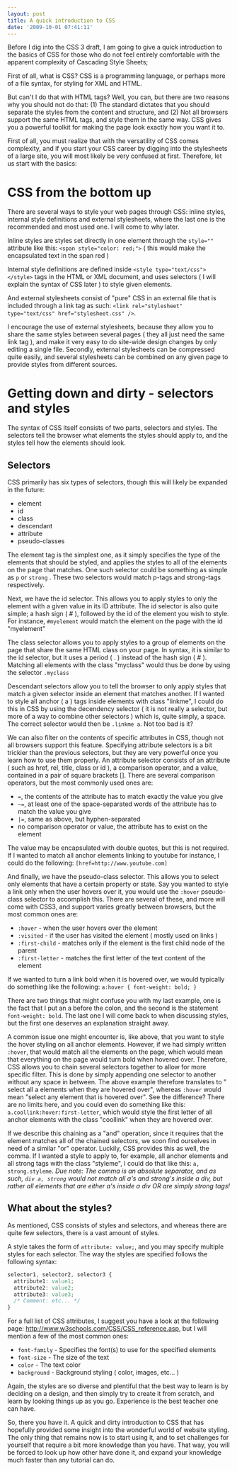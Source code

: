 ```yaml
---
layout: post
title: A quick introduction to CSS
date: '2009-10-01 07:41:11'
---
```


Before I dig into the CSS 3 draft, I am going to give a quick introduction to the basics of CSS for those who do not feel entirely comfortable with the apparent complexity of Cascading Style Sheets;

First of all, what is CSS? CSS is a programming language, or perhaps more of a file syntax, for styling for XML and HTML.

But can't I do that with HTML tags? Well, you can, but there are two reasons why you should not do that: (1) The standard dictates that you should separate the styles from the content and structure, and (2) Not all browsers support the same HTML tags, and style them in the same way. CSS gives you a powerful toolkit for making the page look exactly how you want it to.

First of all, you must realize that with the versatility of CSS comes complexity, and if you start your CSS career by digging into the stylesheets of a large site, you will most likely be very confused at first. Therefore, let us start with the basics:

# CSS from the bottom up

There are several ways to style your web pages through CSS: inline styles, internal style definitions and external stylesheets, where the last one is the recommended and most used one. I will come to why later.

Inline styles are styles set directly in one element through the `style=""` attribute like this: `<span style="color: red;">` ( this would make the encapsulated text in the span red )

Internal style definitions are defined inside `<style type="text/css"></style>` tags in the HTML or XML document, and uses selectors (  I will explain the syntax of CSS later ) to style given elements.

And external stylesheets consist of "pure" CSS in an external file that is included through a link tag as such: `<link rel="stylesheet" type="text/css" href="stylesheet.css" />`.

I encourage the use of external stylesheets, because they allow you to share the same styles between several pages ( they all just need the same link tag ), and make it very easy to do site-wide design changes by only editing a single file. Secondly, external stylesheets can be compressed quite easily, and several stylesheets can be combined on any given page to provide styles from different sources.

# Getting down and dirty - selectors and styles

The syntax of CSS itself consists of two parts, selectors and styles. The selectors tell the browser what elements the styles should apply to, and the styles tell how the elements should look.

## Selectors

CSS primarily has six types of selectors, though this will likely be expanded in the future:

 - element
 - id
 - class
 - descendant
 - attribute
 - pseudo-classes

The element tag is the simplest one, as it simply specifies the type of the elements that should be styled, and applies the styles to all of the elements on the page that matches. One such selector could be something as simple as `p` or `strong` . These two selectors would match p-tags and strong-tags respectively.

Next, we have the id selector. This allows you to apply styles to only the element with a given value in its ID attribute. The id selector is also quite simple; a hash sign ( # ), followed by the id of the element you wish to style. For instance, `#myelement` would match the element on the page with the id "myelement"

The class selector allows you to apply styles to a group of elements on the page that share the same HTML class on your page. In syntax, it is similar to the id selector, but it uses a period ( . ) instead of the hash sign ( # ). Matching all elements with the class "myclass" would thus be done by using the selector `.myclass`

Descendant selectors allow you to tell the browser to only apply styles that match a given selector inside an element that matches another. If I wanted to style all anchor ( a ) tags inside elements with class "linkme", I could do this in CSS by using the decendency selector ( it is not really a selector, but more of a way to combine other selectors ) which is, quite simply, a space. The correct selector would then be `.linkme a`. Not too bad is it?

We can also filter on the contents of specific attributes in CSS, though not all browsers support this feature. Specifying attribute selectors is a bit trickier than the previous selectors, but they are very powerful once you learn how to use them properly. An attribute selector consists of an attribute ( such as href, rel, title, class or id ), a comparison operator, and a value, contained in a pair of square brackets []. There are several comparison operators, but the most commonly used ones are:

 - `=`, the contents of the attribute has to match exactly the value you give
 - `~=`, at least one of the space-separated words of the attribute has to match the value you give
 - `|=`, same as above, but hyphen-separated
 - no comparison operator or value, the attribute has to exist on the element

The value may be encapsulated with double quotes, but this is not required. If I wanted to match all anchor elements linking to youtube for instance, I could do the following: `[href=http://www.youtube.com]`

And finally, we have the pseudo-class selector. This allows you to select only elements that have a certain property or state. Say you wanted to style a link only when the user hovers over it, you would use the `:hover` pseudo-class selector to accomplish this. There are several of these, and more will come with CSS3, and support varies greatly between browsers, but the most common ones are:

 - `:hover` - when the user hovers over the element
 - `:visited` - if the user has visited the element ( mostly used on links )
 - `:first-child` - matches only if the element is the first child node of the parent
 - `:first-letter` - matches the first letter of the text content of the element

If we wanted to turn a link bold when it is hovered over, we would typically do something like the following: `a:hover { font-weight: bold; }`

There are two things that might confuse you with my last example, one is the fact that I put an a before the colon, and the second is the statement `font-weight: bold`. The last one I will come back to when discussing styles, but the first one deserves an explanation straight away.

A common issue one might encounter is, like above, that you want to style the hover styling on all anchor elements. However, if we had simply written `:hover`, that would match all the elements on the page, which would mean that everything on the page would turn bold when hovered over. Therefore, CSS allows you to chain several selectors together to allow for more specific filter. This is done by simply appending one selector to another without any space in between. The above example therefore translates to " select all a elements when they are hovered over", whereas `:hover` would mean "select any element that is hovered over". See the difference? There are no limits here, and you could even do something like this: `a.coollink:hover:first-letter`, which would style the first letter of all anchor elements with the class "coollink" when they are hovered over.

If we describe this chaining as a "and" operation, since it requires that the element matches all of the chained selectors, we soon find ourselves in need of a similar "or" operator. Luckily, CSS provides this as well, the comma. If I wanted a style to apply to, for example, all anchor elements and all strong tags with the class "styleme", I could do that like this: `a, strong.styleme`. *Due note: The comma is an absolute separator, and as such, `div a, strong` would not match all a's and strong's inside a div, but rather all elements that are either a's inside a div OR are simply strong tags!*

## What about the styles?

As mentioned, CSS consists of styles and selectors, and whereas there are quite few selectors, there is a vast amount of styles.

A style takes the form of `attribute: value;`, and you may specify multiple styles for each selector. The way the styles are specified follows the following syntax:

```css
selector1, selector2, selector3 {
  attribute1: value1;
  attribute2: value2;
  attribute3: value3;
  /* Comment: etc... */
}
```

For a full list of CSS attributes, I suggest you have a look at the following page: http://www.w3schools.com/CSS/CSS_reference.asp, but I will mention a few of the most common ones:

 - `font-family` - Specifies the font(s) to use for the specified elements
 - `font-size` - The size of the text
 - `color` - The text color
 - `background` - Background styling ( color, images, etc... )

Again, the styles are so diverse and plentiful that the best way to learn is by deciding on a design, and then simply try to create it from scratch, and learn by looking things up as you go. Experience is the best teacher one can have.

So, there you have it. A quick and dirty introduction to CSS that has hopefully provided some insight into the wonderful world of website styling. The only thing that remains now is to start using it, and to set challenges for yourself that require a bit more knowledge than you have. That way, you will be forced to look up how other have done it, and expand your knowledge much faster than any tutorial can do.